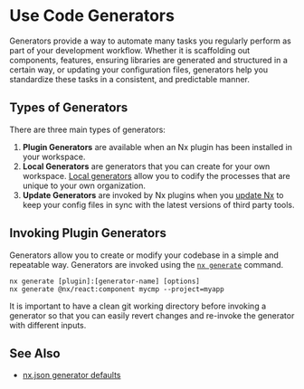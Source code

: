 # Use Code Generators

Generators provide a way to automate many tasks you regularly perform as part of your development workflow. Whether it is scaffolding out components, features, ensuring libraries are generated and structured in a certain way, or updating your configuration files, generators help you standardize these tasks in a consistent, and predictable manner.

## Types of Generators

There are three main types of generators:

1. **Plugin Generators** are available when an Nx plugin has been installed in your workspace.
2. **Local Generators** are generators that you can create for your own workspace. [Local generators](/plugins/recipes/local-generators) allow you to codify the processes that are unique to your own organization.
3. **Update Generators** are invoked by Nx plugins when you [update Nx](/recipes/adopting-nx) to keep your config files in sync with the latest versions of third party tools.

## Invoking Plugin Generators

Generators allow you to create or modify your codebase in a simple and repeatable way. Generators are invoked using the [`nx generate`](/packages/nx/documents/generate) command.

```shell
nx generate [plugin]:[generator-name] [options]
nx generate @nx/react:component mycmp --project=myapp
```

It is important to have a clean git working directory before invoking a generator so that you can easily revert changes and re-invoke the generator with different inputs.

## See Also

- [nx.json generator defaults](/reference/nx-json#generators)
